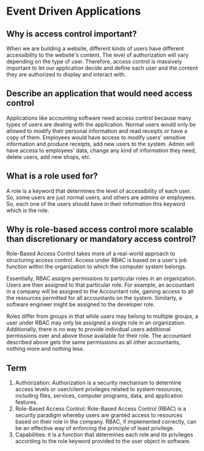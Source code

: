 # Event Driven Applications

## Why is access control important?

When we are building a website, different kinds of users have different accessibility to the website's content. The level of authorization will vary depending on the type of user. Therefore, access control is massively important to let our application decide and define each user and the content they are authorized to display and interact with.

## Describe an application that would need access control

Applications like accounting software need access control because many types of users are dealing with the application. Normal users would only be allowed to modify their personal information and read receipts or have a copy of them. Employees would have access to modify users' sensitive information and produce receipts, add new users to the system. Admin will have access to employees' data, change any kind of information they need, delete users, add new shops, etc.

## What is a role used for?

A role is a keyword that determines the level of accessibility of each user. So, some users are just normal users, and others are admins or employees. So, each one of the users should have in their information this keyword which is the role.

## Why is role-based access control more scalable than discretionary or mandatory access control?

Role-Based Access Control takes more of a real-world approach to structuring access control. Access under RBAC is based on a user's job function within the organization to which the computer system belongs.

Essentially, RBAC assigns permissions to particular roles in an organization. Users are then assigned to that particular role. For example, an accountant in a company will be assigned to the Accountant role, gaining access to all the resources permitted for all accountants on the system. Similarly, a software engineer might be assigned to the developer role.

Roles differ from groups in that while users may belong to multiple groups, a user under RBAC may only be assigned a single role in an organization. Additionally, there is no way to provide individual users additional permissions over and above those available for their role. The accountant described above gets the same permissions as all other accountants, nothing more and nothing less.

## Term

1. Authorization: Authorization is a security mechanism to determine access levels or user/client privileges related to system resources, including files, services, computer programs, data, and application features.
2. Role-Based Access Control: Role-Based Access Control (RBAC) is a security paradigm whereby users are granted access to resources based on their role in the company. RBAC, if implemented correctly, can be an effective way of enforcing the principle of least privilege.
3. Capabilities: it is a function that determines each role and its privileges according to the role keyword provided to the user object in software.

